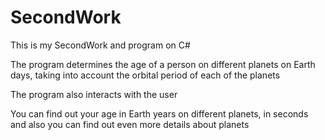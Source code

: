 # SecondWork

This is my SecondWork and program on C#

The program determines the age of a person on different planets on Earth days, taking into account the orbital period of each of the planets

The program also interacts with the user

You can find out your age in Earth years on different planets, in seconds and also you can find out even more details about planets

